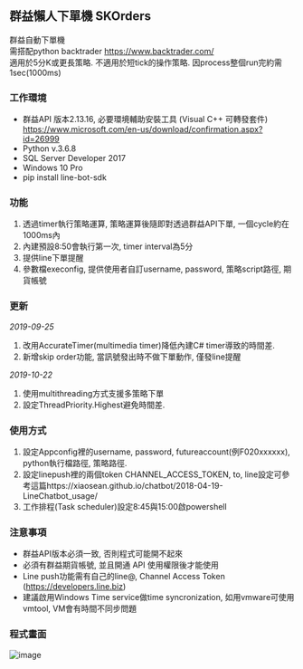 ## 群益懶人下單機 SKOrders 

群益自動下單機 </br>
需搭配python backtrader <https://www.backtrader.com/> </br>
適用於5分K或更長策略. 不適用於短tick的操作策略. 因process整個run完約需1sec(1000ms)

### 工作環境
* 群益API 版本2.13.16, 必要環境輔助安裝工具 (Visual C++ 可轉發套件) https://www.microsoft.com/en-us/download/confirmation.aspx?id=26999
* Python v.3.6.8
* SQL Server Developer 2017
* Windows 10 Pro
* pip install line-bot-sdk

### 功能
1. 透過timer執行策略運算, 策略運算後隨即對透過群益API下單, 一個cycle約在1000ms內
2. 內建預設8:50會執行第一次, timer interval為5分
3. 提供line下單提醒
4. 參數檔execonfig, 提供使用者自訂username, password, 策略script路徑, 期貨帳號

### 更新
<i>2019-09-25</i>
1. 改用AccurateTimer(multimedia timer)降低內建C# timer導致的時間差.
2. 新增skip order功能, 當訊號發出時不做下單動作, 僅發line提醒</br>

<i>2019-10-22</i>
1. 使用multithreading方式支援多策略下單 
2. 設定ThreadPriority.Highest避免時間差.

### 使用方式
1. 設定Appconfig裡的username, password, futureaccount(例F020xxxxxx), python執行檔路徑, 策略路徑.  
2. 設定linepush裡的兩個token CHANNEL_ACCESS_TOKEN, to, line設定可參考這篇https://xiaosean.github.io/chatbot/2018-04-19-LineChatbot_usage/ 
3. 工作排程(Task scheduler)設定8:45與15:00啟powershell

### 注意事項
* 群益API版本必須一致, 否則程式可能開不起來
* 必須有群益期貨帳號, 並且開通 API 使用權限後才能使用
* Line push功能需有自己的line@, Channel Access Token (https://developers.line.biz)
* 建議啟用Windows Time service做time syncronization, 如用vmware可使用vmtool, VM會有時間不同步問題

### 程式畫面
![image](https://github.com/hanyang0721/SKOrders/blob/master/SKOrder.PNG)

